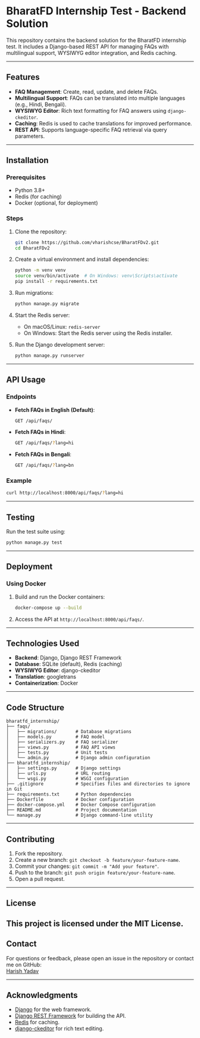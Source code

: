 # BharatFD Internship Test - Backend Solution

This repository contains the backend solution for the BharatFD internship test. It includes a Django-based REST API for managing FAQs with multilingual support, WYSIWYG editor integration, and Redis caching.

---

## **Features**
- **FAQ Management**: Create, read, update, and delete FAQs.
- **Multilingual Support**: FAQs can be translated into multiple languages (e.g., Hindi, Bengali).
- **WYSIWYG Editor**: Rich text formatting for FAQ answers using `django-ckeditor`.
- **Caching**: Redis is used to cache translations for improved performance.
- **REST API**: Supports language-specific FAQ retrieval via query parameters.

---

## **Installation**

### **Prerequisites**
- Python 3.8+
- Redis (for caching)
- Docker (optional, for deployment)

### **Steps**
1. Clone the repository:
   ```bash
   git clone https://github.com/vharishcse/BharatFDv2.git
   cd BharatFDv2
   ```

2. Create a virtual environment and install dependencies:
   ```bash
   python -m venv venv
   source venv/bin/activate  # On Windows: venv\Scripts\activate
   pip install -r requirements.txt
   ```

3. Run migrations:
   ```bash
   python manage.py migrate
   ```

4. Start the Redis server:
   - On macOS/Linux: `redis-server`
   - On Windows: Start the Redis server using the Redis installer.

5. Run the Django development server:
   ```bash
   python manage.py runserver
   ```

---

## **API Usage**

### **Endpoints**
- **Fetch FAQs in English (Default)**:
  ```bash
  GET /api/faqs/
  ```

- **Fetch FAQs in Hindi**:
  ```bash
  GET /api/faqs/?lang=hi
  ```

- **Fetch FAQs in Bengali**:
  ```bash
  GET /api/faqs/?lang=bn
  ```

### **Example**
```bash
curl http://localhost:8000/api/faqs/?lang=hi
```

---

## **Testing**

Run the test suite using:
```bash
python manage.py test
```

---

## **Deployment**

### **Using Docker**
1. Build and run the Docker containers:
   ```bash
   docker-compose up --build
   ```

2. Access the API at `http://localhost:8000/api/faqs/`.

---

## **Technologies Used**
- **Backend**: Django, Django REST Framework
- **Database**: SQLite (default), Redis (caching)
- **WYSIWYG Editor**: django-ckeditor
- **Translation**: googletrans
- **Containerization**: Docker

---

## **Code Structure**
```
bharatfd_internship/
├── faqs/
│   ├── migrations/       # Database migrations
│   ├── models.py         # FAQ model
│   ├── serializers.py    # FAQ serializer
│   ├── views.py          # FAQ API views
│   ├── tests.py          # Unit tests
│   └── admin.py          # Django admin configuration
├── bharatfd_internship/
│   ├── settings.py       # Django settings
│   ├── urls.py           # URL routing
│   └── wsgi.py           # WSGI configuration
├── .gitignore            # Specifies files and directories to ignore in Git
├── requirements.txt      # Python dependencies
├── Dockerfile            # Docker configuration
├── docker-compose.yml    # Docker Compose configuration
├── README.md             # Project documentation
└── manage.py             # Django command-line utility
```

---

## **Contributing**
1. Fork the repository.
2. Create a new branch: `git checkout -b feature/your-feature-name`.
3. Commit your changes: `git commit -m "Add your feature"`.
4. Push to the branch: `git push origin feature/your-feature-name`.
5. Open a pull request.

---

## **License**
This project is licensed under the MIT License.
---

## **Contact**
For questions or feedback, please open an issue in the repository or contact me on GitHub:  
[Harish Yadav](https://github.com/vharishcse)

---

## **Acknowledgments**
- [Django](https://www.djangoproject.com/) for the web framework.
- [Django REST Framework](https://www.django-rest-framework.org/) for building the API.
- [Redis](https://redis.io/) for caching.
- [django-ckeditor](https://github.com/django-ckeditor/django-ckeditor) for rich text editing.
